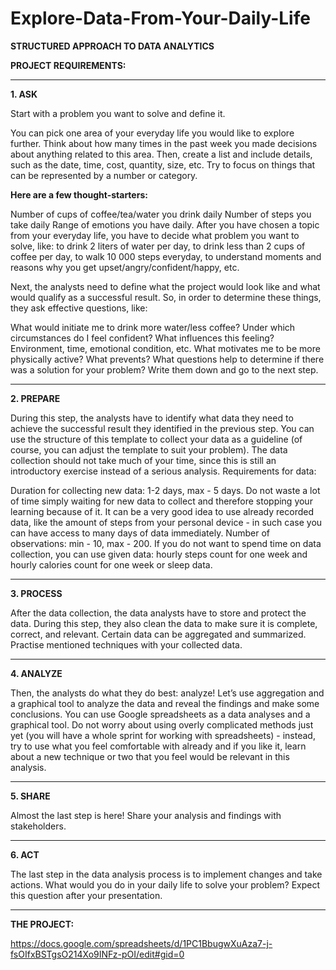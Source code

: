 # Explore-Data-From-Your-Daily-Life

**STRUCTURED APPROACH TO DATA ANALYTICS**

**PROJECT REQUIREMENTS:**

-----

**1. ASK**

Start with a problem you want to solve and define it.

You can pick one area of your everyday life you would like to explore further. Think about how many times in the past week you made decisions about anything related to this area. Then, create a list and include details, such as the date, time, cost, quantity, size, etc. Try to focus on things that can be represented by a number or category.

**Here are a few thought-starters:**

Number of cups of coffee/tea/water you drink daily
Number of steps you take daily
Range of emotions you have daily.
After you have chosen a topic from your everyday life, you have to decide what problem you want to solve, like: to drink 2 liters of water per day, to drink less than 2 cups of coffee per day, to walk 10 000 steps everyday, to understand moments and reasons why you get upset/angry/confident/happy, etc.

Next, the analysts need to define what the project would look like and what would qualify as a successful result. So, in order to determine these things, they ask effective questions, like:

What would initiate me to drink more water/less coffee?
Under which circumstances do I feel confident? What influences this feeling? Environment, time, emotional condition, etc.
What motivates me to be more physically active? What prevents?
What questions help to determine if there was a solution for your problem? Write them down and go to the next step.

-----

**2. PREPARE**

During this step, the analysts have to identify what data they need to achieve the successful result they identified in the previous step. You can use the structure of this template to collect your data as a guideline (of course, you can adjust the template to suit your problem). The data collection should not take much of your time, since this is still an introductory exercise instead of a serious analysis. Requirements for data:

Duration for collecting new data: 1-2 days, max - 5 days. Do not waste a lot of time simply waiting for new data to collect and therefore stopping your learning because of it. It can be a very good idea to use already recorded data, like the amount of steps from your personal device - in such case you can have access to many days of data immediately.
Number of observations: min - 10, max - 200.
If you do not want to spend time on data collection, you can use given data: hourly steps count for one week and hourly calories count for one week or sleep data.

-----

**3. PROCESS**

After the data collection, the data analysts have to store and protect the data. During this step, they also clean the data to make sure it is complete, correct, and relevant. Certain data can be aggregated and summarized. Practise mentioned techniques with your collected data.

-----

**4. ANALYZE**

Then, the analysts do what they do best: analyze! Let’s use aggregation and a graphical tool to analyze the data and reveal the findings and make some conclusions. You can use Google spreadsheets as a data analyses and a graphical tool. Do not worry about using overly complicated methods just yet (you will have a whole sprint for working with spreadsheets) - instead, try to use what you feel comfortable with already and if you like it, learn about a new technique or two that you feel would be relevant in this analysis.

-----

**5. SHARE**

Almost the last step is here! Share your analysis and findings with stakeholders. 

-----

**6. ACT**

The last step in the data analysis process is to implement changes and take actions. What would you do in your daily life to solve your problem? Expect this question after your presentation.

-----

**THE PROJECT:** 

https://docs.google.com/spreadsheets/d/1PC1BbugwXuAza7-j-fsOIfxBSTgsO214Xo9INFz-pOI/edit#gid=0
